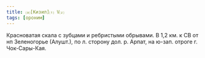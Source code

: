 ```yaml
---
title: ⒜[Кизил]⒯ V⒵
tags: [ороним]
---
```


Красноватая скала с зубцами и ребристыми обрывами. В 1,2 км. к СВ от нп
Зеленогорье (Алушт.), по л. сторону дол. р. Арпат, на ю-зап. отроге г.
Чок-Сары-Кая.
